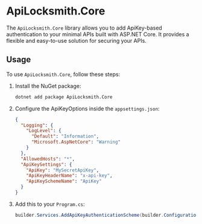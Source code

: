 # ApiLocksmith.Core

The `ApiLocksmith.Core` library allows you to add ApiKey-based authentication to your minimal APIs built with ASP.NET Core. It provides a flexible and easy-to-use solution for securing your APIs.

## Usage

To use `ApiLocksmith.Core`, follow these steps:

1. Install the NuGet package:

    ```bash
    dotnet add package ApiLocksmith.Core
    ```

2. Configure the ApiKeyOptions inside the `appsettings.json`:

    ```json
    {
      "Logging": {
        "LogLevel": {
          "Default": "Information",
          "Microsoft.AspNetCore": "Warning"
        }
      },
      "AllowedHosts": "*",
      "ApiKeySettings": {
        "ApiKey": "MySecretApiKey",
        "ApiKeyHeaderName": "x-api-key",
        "ApiKeySchemeName": "ApiKey"
      }
    }
    ```

3. Add this to your `Program.cs`:

    ```csharp
    builder.Services.AddApiKeyAuthenticationScheme(builder.Configuration, "ApiKeySettings");
    ```